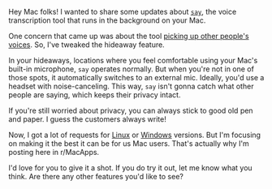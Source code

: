 Hey Mac folks! I wanted to share some updates about [`say`](https://github.com/8ta4/say), the voice transcription tool that runs in the background on your Mac.

One concern that came up was about the tool [picking up other people's voices](https://old.reddit.com/r/selfhosted/comments/1efk5a7/i_created_say_a_247_voice_transcription_tool/lfm82ew). So, I've tweaked the hideaway feature.

In your hideaways, locations where you feel comfortable using your Mac's built-in microphone, `say` operates normally. But when you're not in one of those spots, it automatically switches to an external mic. Ideally, you'd use a headset with noise-canceling. This way, `say` isn't gonna catch what other people are saying, which keeps their privacy intact.

If you're still worried about privacy, you can always stick to good old pen and paper. I guess the customers always write!

Now, I got a lot of requests for [Linux](https://old.reddit.com/r/selfhosted/comments/1efk5a7/i_created_say_a_247_voice_transcription_tool/lfoaty1) or [Windows](https://old.reddit.com/r/selfhosted/comments/1efk5a7/i_created_say_a_247_voice_transcription_tool/lflrfem) versions. But I'm focusing on making it the best it can be for us Mac users. That's actually why I'm posting here in r/MacApps.

I'd love for you to give it a shot. If you do try it out, let me know what you think. Are there any other features you'd like to see?
